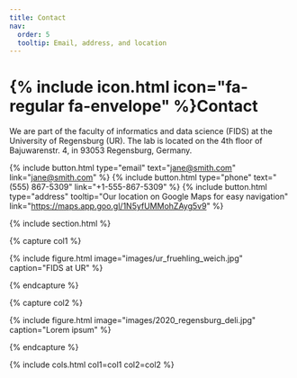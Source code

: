 ```yaml
---
title: Contact
nav:
  order: 5
  tooltip: Email, address, and location
---
```


# {% include icon.html icon="fa-regular fa-envelope" %}Contact

We are part of the faculty of informatics and data science (FIDS) at the University of Regensburg (UR). The lab is located on the 4th floor of Bajuwarenstr. 4, in 93053 Regensburg, Germany.

{%
  include button.html
  type="email"
  text="jane@smith.com"
  link="jane@smith.com"
%}
{%
  include button.html
  type="phone"
  text="(555) 867-5309"
  link="+1-555-867-5309"
%}
{%
  include button.html
  type="address"
  tooltip="Our location on Google Maps for easy navigation"
  link="https://maps.app.goo.gl/1N5yfUMMohZAyg5v9"
%}

{% include section.html %}

{% capture col1 %}

{%
  include figure.html
  image="images/ur_fruehling_weich.jpg"
  caption="FIDS at UR"
%}

{% endcapture %}

{% capture col2 %}

{%
  include figure.html
  image="images/2020_regensburg_deli.jpg"
  caption="Lorem ipsum"
%}

{% endcapture %}

{% include cols.html col1=col1 col2=col2 %}

